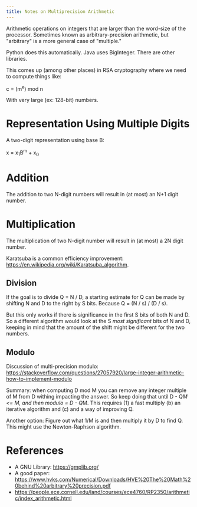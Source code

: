 ```yaml
---
title: Notes on Multiprecision Arithmetic
---
```


Arithmetic operations on integers that are larger than the word-size 
of the processor. Sometimes known as arbitrary-precision arithmetic, 
but "arbitrary" is a more general case of "multiple."

Python does this automatically. Java uses BigInteger. There are other 
libraries.

This comes up (among other places) in RSA cryptography where we need
to compute things like:

c = (m<sup>e</sup>) mod n

With very large (ex: 128-bit) numbers.

# Representation Using Multiple Digits

A two-digit representation using base B:

x = x<sub>1</sub>B<sup>m</sup> + x<sub>0<sub>

# Addition

The addition to two N-digit numbers will result in (at most) an N+1 digit 
number.

# Multiplication

The multiplication of two N-digit number will result in (at most) a
2N digit number.

Karatsuba is a common efficiency improvement: https://en.wikipedia.org/wiki/Karatsuba_algorithm.

## Division

If the goal is to divide Q = N / D, a starting estimate
for Q can be made by shifting N and D to the right by 
S bits.  Because Q = (N / s) / (D / s).

But this only works if there is significance in the first
S bits of both N and D. So a different algorithm would
look at the S _most significant_ bits of N and D, keeping
in mind that the amount of the shift might be different 
for the two numbers. 

## Modulo

Discussion of multi-precision modulo: https://stackoverflow.com/questions/27057920/large-integer-arithmetic-how-to-implement-modulo

Summary: when computing D mod M you can remove any integer multiple of M from D withing impacting the answer. So keep
doing that until D - Q*M <= M, and then modulo = D - Q*M.
This requires (1) a fast multiply (b) an iterative algorithm and (c) and a way of improving Q.

Another option: Figure out what 1/M is and then multiply
it by D to find Q. This might use the Newton-Raphson algorithm.


# References

* A GNU Library: https://gmplib.org/
* A good paper: https://www.hvks.com/Numerical/Downloads/HVE%20The%20Math%20behind%20arbitrary%20precision.pdf
* https://people.ece.cornell.edu/land/courses/ece4760/RP2350/arithmetic/index_arithmetic.html


